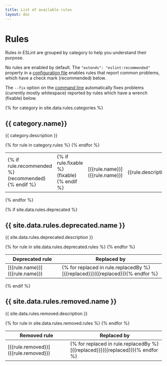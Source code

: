 ```yaml
---
title: List of available rules
layout: doc
---
```


# Rules

Rules in ESLint are grouped by category to help you understand their purpose.

No rules are enabled by default. The `"extends": "eslint:recommended"` property in a [configuration file](../user-guide/configuring#extending-configuration-files) enables rules that report common problems, which have a check mark (recommended) below.

The `--fix` option on the [command line](../user-guide/command-line-interface#fix) automatically fixes problems (currently mostly whitespace) reported by rules which have a wrench (fixable) below.

{% for category in site.data.rules.categories %}

## {{ category.name}}

{{ category.description }}

<table class="rule-list table table-striped">
<colgroup>
<col class="recommended" />
<col class="fixable" />
<col class="name" />
<col class="description" />
</colgroup>
<tbody>
{% for rule in category.rules %}
<tr>
<td>{% if rule.recommended %}(recommended){% endif %}</td>
<td>{% if rule.fixable %}(fixable){% endif %}</td>
<td markdown="1">[{{rule.name}}]({{rule.name}})
</td>
<td markdown="1">{{rule.description}}
</td>
</tr>
{% endfor %}
</tbody>
</table>

{% endfor %}

{% if site.data.rules.deprecated %}
## {{ site.data.rules.deprecated.name }}

{{ site.data.rules.deprecated.description }}

<div class="rule-list deprecated-rules">
<table class="table table-striped">

<colgroup>
<col class="name" />
<col class="replaced-by" />
</colgroup>

<thead>
<tr>
<th>Deprecated rule</th>
<th>Replaced by</th>
</tr>
</thead>

<tbody>
{% for rule in site.data.rules.deprecated.rules %}
<tr>
<td markdown="1">[{{rule.name}}]({{rule.name}})
</td>
<td class="replaced-by" markdown="1">{% for replaced in rule.replacedBy %}[{{replaced}}]({{replaced}}){% endfor %}
</td>
</tr>
{% endfor %}
</tbody>

</table>
</div>
{% endif %}

## {{ site.data.rules.removed.name }}

{{ site.data.rules.removed.description }}

<div class="rule-list removed-rules">
<table class="table table-striped">

<colgroup>
<col class="name" />
<col class="replaced-by" />
</colgroup>

<thead>
<tr>
<th>Removed rule</th>
<th>Replaced by</th>
</tr>
</thead>

<tbody>
{% for rule in site.data.rules.removed.rules %}
<tr>
<td markdown="1">[{{rule.removed}}]({{rule.removed}})
</td>
<td class="replaced-by" markdown="1">{% for replaced in rule.replacedBy %}[{{replaced}}]({{replaced}}){% endfor %}
</td>
</tr>
{% endfor %}
</tbody>

</table>
</div>
